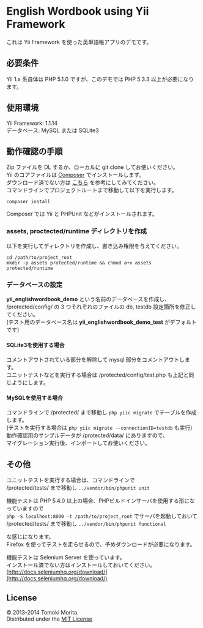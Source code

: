# English Wordbook using Yii Framework

これは Yii Framework を使った英単語帳アプリのデモです。  

## 必要条件
Yii 1.x 系自体は PHP 5.1.0 ですが、このデモでは PHP 5.3.3 以上が必要になります。
  
## 使用環境
Yii Framework: 1.1.14  
データベース: MySQL または SQLite3  

## 動作確認の手順

Zip ファイルを DL するか、ローカルに git clone してお使いください。  
Yii のコアファイルは [Composer](http://getcomposer.org/) でインストールします。  
ダウンロード済でない方は [こちら](http://getcomposer.org/download/) を参考にしてみてください。  
コマンドラインでプロジェクトルートまで移動して以下を実行します。

```shell
composer install
```

Composer では Yii と PHPUnit などがインストールされます。  

### assets, proctected/runtime ディレクトリを作成

以下を実行してディレクトリを作成し、書き込み権限を与えてください。  

```shell
cd /path/to/project_root
mkdir -p assets protected/runtime && chmod a+x assets protected/runtime
```
  
### データベースの設定

**yii_englishwordbook_demo** という名前のデータベースを作成し、  
/protected/config/ の 3 つそれぞれのファイルの db, testdb 設定箇所を修正してください。  
(テスト用のデータベース名は **yii_englishwordbook_demo_test** がデフォルトです)

#### SQLite3を使用する場合

コメントアウトされている部分を解除して mysql 部分をコメントアウトします。  
ユニットテストなどを実行する場合は /protected/config/test.php も上記と同じようにします。  

#### MySQLを使用する場合

コマンドラインで /protected/ まで移動し `php yiic migrate` でテーブルを作成します。  
(テストを実行する場合は `php yiic migrate --connectionID=testdb` も実行)  
動作確認用のサンプルデータが /protected/data/ にありますので、  
マイグレーション実行後、インポートしてお使いください。  

## その他

ユニットテストを実行する場合は、コマンドラインで  
/protected/tests/ まで移動し `../vendor/bin/phpunit unit`  
  
機能テストは PHP 5.4.0 以上の場合、PHPビルドインサーバを使用する形になっていますので  
`php -S localhost:8000 -t /path/to/project_root` でサーバを起動しておいて  
/protected/tests/ まで移動し `../vendor/bin/phpunit functional`  
  
な感じになります。  
Firefox を使ってテストを走らせるので、予めダウンロードが必要になります。  
  
機能テストは Selenium Server を使っています。  
インストール済でない方はインストールしておいてください。  
[http://docs.seleniumhq.org/download/](http://docs.seleniumhq.org/download/)  

## License
&copy; 2013-2014 Tomoki Morita.  
Distributed under the [MIT License](http://www.opensource.org/licenses/MIT)
